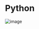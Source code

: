 # Python

![image](https://github.com/user-attachments/assets/98505741-7941-4eb8-bf7b-788af75bddb8)
